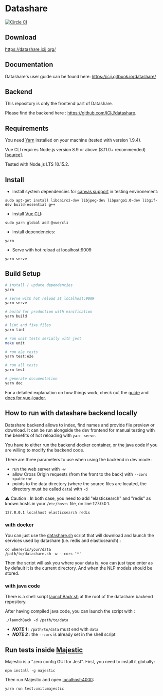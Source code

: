 # Datashare

[![Circle CI](https://circleci.com/gh/ICIJ/datashare-client.png?style=shield&circle-token=bb83a70d5a43a31c6fd38d797f015b9419c15ffe)](https://circleci.com/gh/ICIJ/datashare-client)

## Download

https://datashare.icij.org/


## Documentation

Datashare's user guide can be found here: https://icij.gitbook.io/datashare/


## Backend

This repository is only the frontend part of Datashare.

Please find the backend here : https://github.com/ICIJ/datashare.


## Requirements

You need [Yarn](https://yarnpkg.com/lang/en/docs/install/) installed on your machine (tested with version 1.9.4).

Vue CLI requires Node.js version 8.9 or above (8.11.0+ recommended) [[source](https://cli.vuejs.org/guide/installation.html)].

Tested with Node.js LTS 10.15.2.

## Install

* Install system dependencies for [canvas support](https://github.com/Automattic/node-canvas) in testing environement:

```
sudo apt-get install libcairo2-dev libjpeg-dev libpango1.0-dev libgif-dev build-essential g++
```

* Install [Vue CLI](https://cli.vuejs.org/):

```
sudo yarn global add @vue/cli
```

* Install dependencies:

```
yarn
```

* Serve with hot reload at localhost:9009

```
yarn serve
```


## Build Setup

``` bash
# install / update dependencies
yarn

# serve with hot reload at localhost:9009
yarn serve

# build for production with minification
yarn build

# lint and fixe files
yarn lint

# run unit tests serially with jest
make unit

# run e2e tests
yarn test:e2e

# run all tests
yarn test

# generate documentation
yarn doc
```

For a detailed explanation on how things work, check out the [guide](http://vuejs-templates.github.io/webpack/) and [docs for vue-loader](http://vuejs.github.io/vue-loader).

## How to run with datashare backend locally

Datashare backend allows to index, find names and provide file preview or download. It can be run alongside the dev frontend for manual testing with the benefits of hot reloading with `yarn serve`.

You have to either run the backend docker container, or the java code if you are willing to modify the backend code.

There are three parameters to use when using the backend in dev mode :

- run the web server with `-w`
- allow Cross Origin requests (from the front to the back) with `--cors <pattern>`
- points to the data directory (where the source files are located, the directory must be called `data`) with `-d`

:warning: Caution : In both case, you need to add "elasticsearch" and "redis" as known hosts in your `/etc/hosts` file, on line 127.0.0.1.

`127.0.0.1 localhost elasticsearch redis`


### with docker

You can just use the [datashare.sh](https://github.com/ICIJ/datashare/blob/master/datashare-dist/src/main/datashare.sh) script that will download and launch the services used by datashare (i.e. redis and elasticsearch) :

```
cd where/is/your/data
/path/to/datashare.sh -w --cors '*'
```

Then the script will ask you where your data is, you can just type enter as by default it is the current directory. And when the NLP models should be stored.

### with java code

There is a shell script [launchBack.sh](https://github.com/ICIJ/datashare/blob/master/launchBack.sh) at the root of the datashare backend repository.

After having compiled java code, you can launch the script with :

```
./launchBack -d /path/to/data
```

- ***NOTE 1*** : `/path/to/data` must end with `data`
- ***NOTE 2*** : the `--cors` is already set in the shell script

## Run tests inside [Majestic](https://github.com/Raathigesh/majestic)

Majestic is a "zero config GUI for Jest". First, you need to install it globally:

```
npm install -g majestic
```

Then run Majestic and open [localhost:4000](http://localhost:4000):

```
yarn run test:unit:majestic
```
